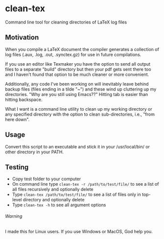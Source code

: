 # clean-tex
Command line tool for cleaning directories of LaTeX log files


## Motivation
When you compile a LaTeX document the compiler generates a collection of log files (.aux, .log, .out, .synctex.gz) for use in future compilations. 

If you use an editor like Texmaker you have the option to send all output files to a separate "build" directory but then your pdf gets sent there too and I haven't found that option to be much cleaner or more convenient.

Additionally, any code I've been working on will inevitably leave behind backup files (files ending in a tilde "~") and these wind up cluttering up my directories. "Why are you still using Emacs??" Hitting tab is easier than hitting backspace.

What I want is a command line utility to clean up my working directory or any specified directory with the option to clean sub-directories, i.e., "from here down".


## Usage
Convert this script to an executable and stick it in your /usr/local/bin/ or other directory in your PATH.

## Testing
* Copy test folder to your computer
* On command line type `clean-tex -r /path/to/test/file/` to see a list of all files recursively and optionally delete
* Type `clean-tex /path/to/test/file/` to see a list of files only in top-level directory and optionally delete
* Type `clean-tex -h` to see all argument options


###### Warning
I made this for Linux users. If you use Windows or MacOS, God help you.
